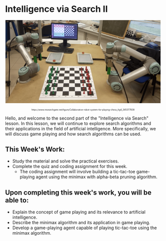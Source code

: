 # Intelligence via Search II

<p align="center">
  <img src="../images/ai-playing-chess.png" alt="pathfinding" />
  <p style="text-align: center; font-size: 0.5em;">
         https://www.researchgate.net/figure/Collaborative-robot-system-for-playing-chess_fig4_345377838 
    </p>
</p>


Hello, and welcome to the second part of the "Intelligence via Search" lesson. In this lesson, we will continue to explore search algorithms and their applications in the field of artificial intelligence. More specifically, we will discuss game playing and how search algorithms can be used.


## This Week's Work:
- Study the material and solve the practical exercises.
- Complete the quiz and coding assignment for this week. 
    - The coding assignment will involve building a tic-tac-toe game-playing agent using the minimax with alpha-beta pruning algorithm.

## Upon completing this week's work, you will be able to:
- Explain the concept of game playing and its relevance to artificial intelligence.
- Describe the minimax algorithm and its application in game playing.
- Develop a game-playing agent capable of playing tic-tac-toe using the minimax algorithm.


